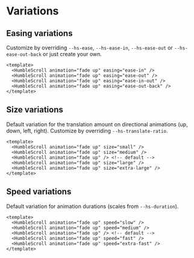 # Variations


## Easing variations

Customize by overriding `--hs-ease`, `--hs-ease-in`, `--hs-ease-out` or `--hs-ease-out-back` or just create your own.

```vue
<template>
  <HumbleScroll animation="fade up" easing="ease-in" />
  <HumbleScroll animation="fade up" easing="ease-out" />
  <HumbleScroll animation="fade up" easing="ease-in-out" />
  <HumbleScroll animation="fade up" easing="ease-out-back" />
</template>
```

## Size variations

Default variation for the translation amount on directional animations (up, down, left, right).
Customize by overriding `--hs-translate-ratio`.

```vue
<template>
  <HumbleScroll animation="fade up" size="small" />
  <HumbleScroll animation="fade up" size="medium" />
  <HumbleScroll animation="fade up" /> <!-- default -->
  <HumbleScroll animation="fade up" size="large" />
  <HumbleScroll animation="fade up" size="extra-large" />
</template>
```

## Speed variations

Default variation for animation durations (scales from `--hs-duration`).

```vue
<template>
  <HumbleScroll animation="fade up" speed="slow" />
  <HumbleScroll animation="fade up" speed="medium" />
  <HumbleScroll animation="fade up" /> <!-- default -->
  <HumbleScroll animation="fade up" speed="fast" />
  <HumbleScroll animation="fade up" speed="extra-fast" />
</template>
```
